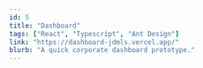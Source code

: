 ```yaml
---
id: 5
title: "Dashboard"
tags: ["React", "Typescript", "Ant Design"]
link: "https://dashboard-jdmls.vercel.app/"
blurb: "A quick corporate dashboard prototype."
---
```

